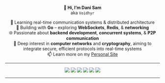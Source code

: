 <!-- <h1 align="center">🌌 Voidhyr</h1> -->

<p align="center">
  <strong>👋 Hi, I’m Dani Sam</strong><br>
  aka <code>Voidhyr</code>
</p>

<p align="center">
  🔭 Learning real-time communication systems & distributed architecture<br>
  🚀 Building with <strong>Go</strong> – exploring <strong>WebSockets</strong>, <strong>Redis</strong>, & <strong>networking</strong><br>
  🌐 Passionate about <strong>backend development</strong>, <strong>concurrent systems</strong>, & <strong>P2P communication</strong><br>
  🔐 Deep interest in <strong>computer networks</strong> and <strong>cryptography</strong>, aiming to integrate secure, efficient protocols into real-time systems<br>
  📫 Learn more on my <a href="https://dani-sam.github.io/Personal-Website" target="_blank">Personal Site</a>
</p>

---

<p align="center">
  <a href="https://www.rust-lang.org/"><img src="https://img.shields.io/badge/Rust-000000?style=for-the-badge&logo=rust&logoColor=white" /></a>
  <a href="https://golang.org"><img src="https://img.shields.io/badge/Go-00ADD8?style=for-the-badge&logo=go&logoColor=white" /></a>
  <a href="https://www.postgresql.org/"><img src="https://img.shields.io/badge/PostgreSQL-336791?style=for-the-badge&logo=postgresql&logoColor=white" /></a>
  <a href="https://redis.io/"><img src="https://img.shields.io/badge/Redis-DC382D?style=for-the-badge&logo=redis&logoColor=white" /></a>
    <a href="https://git-scm.com/"><img src="https://img.shields.io/badge/Git-F05032?style=for-the-badge&logo=git&logoColor=white" /></a>
  <a href="https://www.docker.com/"><img src="https://img.shields.io/badge/Docker-2496ED?style=for-the-badge&logo=docker&logoColor=white" /></a>
</p>

---
<!-- <p align="center"> <img src="https://komarev.com/ghpvc/?username=dani-sam&label=Visitors&color=7F3FBF&style=flat-square" alt="visitor counter"/> </p> -->



<!--
**dani-sam/dani-sam** is a ✨ _special_ ✨ repository because its `README.md` (this file) appears on your GitHub profile.

Here are some ideas to get you started:

- 🔭 I’m currently working on ...
- 🌱 I’m currently learning ...
- 👯 I’m looking to collaborate on ...
- 🤔 I’m looking for help with ...
- 💬 Ask me about ...
- 📫 How to reach me: ...
- 😄 Pronouns: ...
- ⚡ Fun fact: ...
-->
